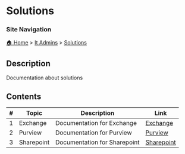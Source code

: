 <!-- description: Documentation about solutions -->

# Solutions

### Site Navigation
[🏠 Home](../../README.md) > [It Admins](../README.md) > [Solutions](README.md)

## Description
Documentation about solutions

## Contents

| **#** | **Topic** | **Description** | **Link** |
|---|---|---|---|
| 1 | Exchange | Documentation for Exchange | [Exchange](exchange/) |
| 2 | Purview | Documentation for Purview | [Purview](purview/) |
| 3 | Sharepoint | Documentation for Sharepoint | [Sharepoint](sharepoint/) |